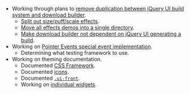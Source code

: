 * Working through plans to [remove duplication between jQuery UI build system and download builder](https://github.com/jquery/jquery-ui/pull/951).
  * [Split out size/puff/scale effects](https://github.com/jquery/jquery-ui/pull/981).
  * [Move all effects demos into a single directory](https://github.com/jquery/jquery-ui/pull/982).
  * [Make download builder not dependent on jQuery UI generating a build](https://github.com/jquery/download.jqueryui.com/pull/146).
* Working on [Pointer Events special event implementation](https://github.com/jquery/jquery-pointer-events).
  * Determining what testing framework to use.
* Working on theming documentation.
  * Documented [CSS Framework](https://github.com/jquery/api.jqueryui.com/pull/132).
  * Documented [icons](https://github.com/jquery/api.jqueryui.com/issues/135).
  * Documented [`.ui-front`](https://github.com/jquery/api.jqueryui.com/issues/136).
  * Working on [individual widgets](https://github.com/jquery/api.jqueryui.com/pull/144).
